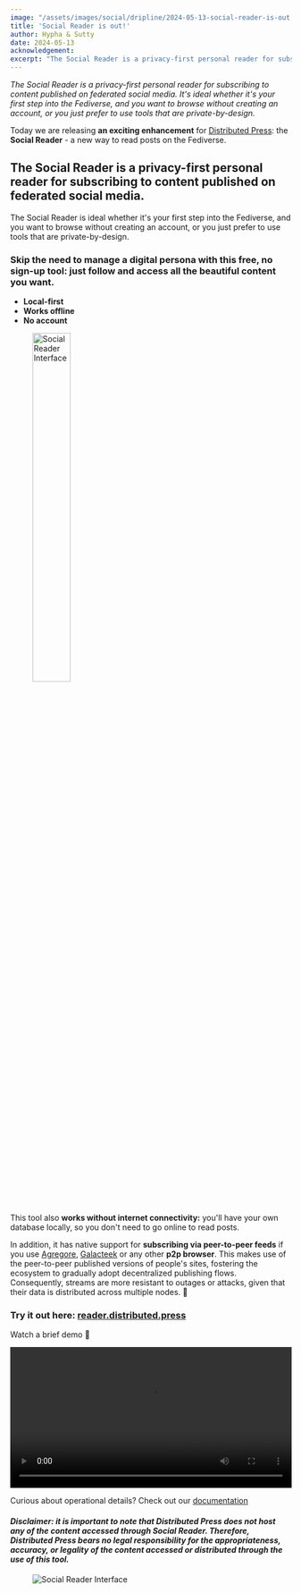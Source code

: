 ```yaml
---
image: "/assets/images/social/dripline/2024-05-13-social-reader-is-out.webp"
title: 'Social Reader is out!'
author: Hypha & Sutty
date: 2024-05-13
acknowledgement: 
excerpt: "The Social Reader is a privacy-first personal reader for subscribing to content published on federated social media. It's ideal whether it's your first step into the Fediverse, and you want to browse without creating an account, or you just prefer to use tools that are private-by-design."
---
```


_The Social Reader is a privacy-first personal reader for subscribing to content published on federated social media. It's ideal whether it's your first step into the Fediverse, and you want to browse without creating an account, or you just prefer to use tools that are private-by-design._

Today we are releasing **an exciting enhancement** for [Distributed Press](https://distributed.press): the **Social Reader** - a new way to read posts on the Fediverse.

## The Social Reader is a privacy-first personal reader for subscribing to content published on federated social media.

The Social Reader is ideal whether it's your first step into the Fediverse, and you want to browse without creating an account, or you just prefer to use tools that are private-by-design.

### Skip the need to manage a digital persona with this free, no sign-up tool: just follow and access all the beautiful content you want.

- **Local-first**
- **Works offline**
- **No account**



<figure>
    <div class='flex items-center justify-center' style="width: 100%;">
        <img style="width:40%;" class="mt2 pt2" src="{{ '/assets/images/posts/2024-05-13-a676966.gif' | relative_url }}" alt="Social Reader Interface"/>
    </div>
</figure>



This tool also **works without internet connectivity:** you'll have your own database locally, so you don't need to go online to read posts.

In addition, it has native support for **subscribing via peer-to-peer feeds** if you use [Agregore](https://agregore.mauve.moe/), [Galacteek](https://galacteek.gitlab.io/es) or any other **p2p browser**. This makes use of the peer-to-peer published versions of people's sites, fostering the ecosystem to gradually adopt decentralized publishing flows. Consequently, streams are more resistant to outages or attacks, given that their data is distributed across multiple nodes. 💪


### Try it out here: [reader.distributed.press](https://reader.distributed.press)

Watch a brief demo 👀


<video controls style="width:100%">
    <source src="{{ 'assets/images/posts/2024-05-13-social_reader.mp4' | relative_url }}" >
</video>

Curious about operational details? Check out our [documentation](https://docs.distributed.press/social-reader)

#### _Disclaimer: it is important to note that Distributed Press does not host any of the content accessed through Social Reader. Therefore, Distributed Press bears no legal responsibility for the appropriateness, accuracy, or legality of the content accessed or distributed through the use of this tool._


<figure>
    <div class='flex items-center justify-center' style="width: 100%;">
        <img class="mt2 pt2" src="{{ '/assets/images/posts/2024-05-13-footer-M3.png' | relative_url }}"
alt="Social Reader Interface"/>
    </div>
</figure>
